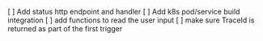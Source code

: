 [ ] Add status http endpoint and handler
[ ] Add k8s pod/service build integration
[ ] add functions to read the user input
[ ] make sure TraceId is returned as part of the first trigger
